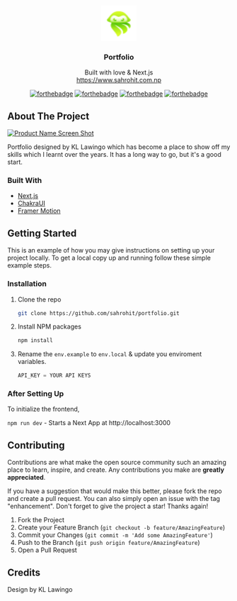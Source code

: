 <!-- PROJECT LOGO -->
<br />
<div align="center">
  <a href="https://github.com/github_username/repo_name">
    <img src="./public/logo_light.png" alt="Logo" width="80" height="80">
  </a>

<h3 align="center">Portfolio</h3>

  <p align="center">
    Built with love & Next.js
    <br />
    <a href="https://www.sahrohit.com.np">https://www.sahrohit.com.np</a>
 
[![forthebadge](https://forthebadge.com/images/badges/built-with-love.svg)](https://forthebadge.com)
[![forthebadge](https://forthebadge.com/images/badges/0-percent-optimized.svg)](https://forthebadge.com)
[![forthebadge](https://forthebadge.com/images/badges/powered-by-electricity.svg)](https://forthebadge.com)
[![forthebadge](https://forthebadge.com/images/badges/made-with-javascript.svg)](https://forthebadge.com)

</div>

## About The Project

[![Product Name Screen Shot](https://shot.screenshotapi.net/screenshot?token=SYFRG8T-XWFMK5V-PGRW10V-VTR9YYG&url=https%3A%2F%2Fsahrohit.com.np&width=1536&height=722&full_page=true&output=image&file_type=webp&lazy_load=true&dark_mode=false&wait_for_event=domcontentloaded&delay=5000&ttl=86400)](https://www.sahrohit.com.np)

Portfolio designed by KL Lawingo which has become a place to show off my skills which I learnt over the years. It has a long way to go, but it's a good start.

### Built With

- [Next.js](https://nextjs.org/)
- [ChakraUI](https://chakra-ui.com/)
- [Framer Motion](https://www.framer.com/motion/)

<!-- GETTING STARTED -->

## Getting Started

This is an example of how you may give instructions on setting up your project locally.
To get a local copy up and running follow these simple example steps.

### Installation

1. Clone the repo
   ```sh
   git clone https://github.com/sahrohit/portfolio.git
   ```
2. Install NPM packages
   ```sh
   npm install
   ```
3. Rename the `env.example` to `env.local` & update you enviroment variables.
   ```js
   API_KEY = YOUR API KEYS
   ```

### After Setting Up

To initialize the frontend,

`npm run dev` - Starts a Next App at http://localhost:3000

<!-- ROADMAP -->
<!--
## Roadmap

-   [] Feature 1
-   [] Feature 2
-   [] Feature 3
    -   [] Nested Feature

See the [open issues](https://github.com/github_username/repo_name/issues) for a full list of proposed features (and known issues). -->

<!-- CONTRIBUTING -->

## Contributing

Contributions are what make the open source community such an amazing place to learn, inspire, and create. Any contributions you make are **greatly appreciated**.

If you have a suggestion that would make this better, please fork the repo and create a pull request. You can also simply open an issue with the tag "enhancement".
Don't forget to give the project a star! Thanks again!

1. Fork the Project
2. Create your Feature Branch (`git checkout -b feature/AmazingFeature`)
3. Commit your Changes (`git commit -m 'Add some AmazingFeature'`)
4. Push to the Branch (`git push origin feature/AmazingFeature`)
5. Open a Pull Request

<!-- CONTACT -->

## Credits

Design by KL Lawingo
